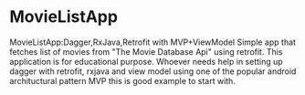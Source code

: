 # MovieListApp
MovieListApp:Dagger,RxJava,Retrofit with MVP+ViewModel
Simple app that fetches list of movies from "The Movie Database Api" using retrofit. This application is for educational purpose. 
Whoever needs help in setting up dagger with retrofit, rxjava and view model using one of the popular android archituctural pattern MVP
this is good example to start with.
